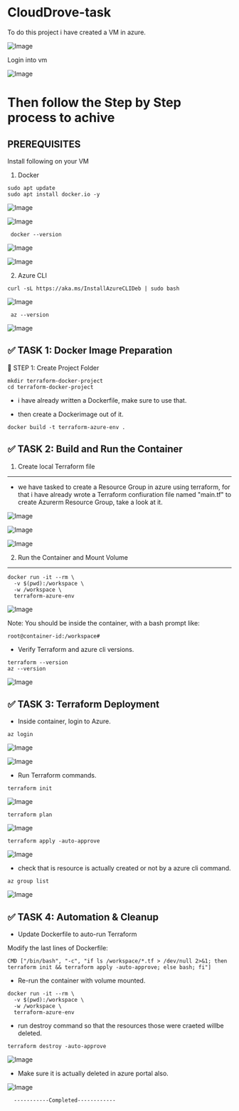# CloudDrove-task

To do this project i have created a VM in azure.



![Image](https://github.com/user-attachments/assets/0948051f-3c55-44f9-bae4-b1605d463772)




Login into vm 



![Image](https://github.com/user-attachments/assets/3e29fafa-3b00-4a64-8550-1de5c95504ca)




# Then follow the Step by Step process to achive #

## PREREQUISITES 

Install following on your VM

1. Docker

```
sudo apt update 
sudo apt install docker.io -y
```




![Image](https://github.com/user-attachments/assets/c58d8f1d-2104-4003-9dfd-d286d3818207)





![Image](https://github.com/user-attachments/assets/9cae892c-7615-4021-abb0-dc7f8ccaf17d)





``` docker --version```




![Image](https://github.com/user-attachments/assets/e1f6eac3-8bfd-4ea6-80de-7e5f3ee1b4b3)




![Image](https://github.com/user-attachments/assets/a1fcd943-e870-4632-98cb-ac58067c2cea)




2. Azure CLI

```
curl -sL https://aka.ms/InstallAzureCLIDeb | sudo bash
```




![Image](https://github.com/user-attachments/assets/667a9b55-c29d-4cb4-91d9-30d3bedd64a5)




``` az --version```




![Image](https://github.com/user-attachments/assets/8b7a3e8a-07c3-4197-872a-e66e77e2ac1d)




✅ TASK 1: Docker Image Preparation
-------------------------------------

🧱 STEP 1: Create Project Folder


```
mkdir terraform-docker-project 
cd terraform-docker-project
```

- i have already written a Dockerfile, make sure to use that.

- then create a Dockerimage out of it.
```
docker build -t terraform-azure-env .
```

✅ TASK 2: Build and Run the Container
---------------------------------------

1. Create local Terraform file
------------------------------

- we have tasked to create a Resource Group in azure using terraform, for that i have already wrote a Terraform confiuration file named "main.tf" to create Azurerm Resource Group, take a look at it.




![Image](https://github.com/user-attachments/assets/5c4eaa86-abd8-4d41-bbe5-be25a8079e5a)




![Image](https://github.com/user-attachments/assets/58e1d536-4ada-43bd-b175-0dadd87726c6)




![Image](https://github.com/user-attachments/assets/f2bb7ec3-480f-4c4b-bc5b-9a647e3553a3)




2. Run the Container and Mount Volume
-------------------------------------

```
docker run -it --rm \
  -v $(pwd):/workspace \
  -w /workspace \
  terraform-azure-env
```




![Image](https://github.com/user-attachments/assets/6ae22d08-aa7b-43d5-9016-846e066f5919)





Note: You should be inside the container, with a bash prompt like:

```
root@container-id:/workspace#
```

- Verify Terraform and azure cli versions.

```
terraform --version
az --version
```




![Image](https://github.com/user-attachments/assets/7d7a875b-4940-4dff-8142-cc0e7f0c4d52)





✅ TASK 3: Terraform Deployment
--------------------------------

- Inside container, login to Azure.

```
az login
```




![Image](https://github.com/user-attachments/assets/89d9efda-270b-42a6-909d-053062ebb375)




![Image](https://github.com/user-attachments/assets/6c747099-f388-4dfd-8d33-7ccbd27777c4)





- Run Terraform commands.

```
terraform init
```



![Image](https://github.com/user-attachments/assets/21c428be-bf82-4138-8baf-8e30a414666e)





```
terraform plan
```



![Image](https://github.com/user-attachments/assets/c8b2c19b-aed5-4ff3-a80b-646bb1178cd7)





```
terraform apply -auto-approve
```




![Image](https://github.com/user-attachments/assets/b44b5d23-9936-4313-99a8-46ba45b09e08)





- check that is resource is actually created or not by a azure cli command.



```
az group list
```



![Image](https://github.com/user-attachments/assets/22385dab-2e0a-404e-b631-97a30b24c72f)





✅ TASK 4: Automation & Cleanup
---------------------------------

- Update Dockerfile to auto-run Terraform

Modify the last lines of Dockerfile:

```
CMD ["/bin/bash", "-c", "if ls /workspace/*.tf > /dev/null 2>&1; then terraform init && terraform apply -auto-approve; else bash; fi"]
```
- Re-run the container with volume mounted.

```
docker run -it --rm \
  -v $(pwd):/workspace \
  -w /workspace \
  terraform-azure-env
```


- run destroy command so that the resources those were craeted willbe deleted.



```
terraform destroy -auto-approve
```



![Image](https://github.com/user-attachments/assets/feb1de05-0943-41c2-a50b-ec70c5b9c57d)





- Make sure it is actually deleted in azure portal also.





![Image](https://github.com/user-attachments/assets/dab76b18-96d5-4c9d-89fb-c2caa3a715eb)







      -----------Completed------------
